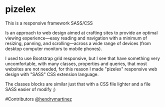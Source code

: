 # pizelex
This is a responsive framework SASS/CSS

Is an approach to web design aimed at crafting sites to provide an optimal viewing experience—easy reading and navigation with a minimum of resizing, panning, and scrolling—across a wide range of devices (from desktop computer monitors to mobile phones).

I used to use Bootstrap grid responsive, but I see that have something very uncomfortable, with many classes, properties and queries, that most websites are not needed, for this reason I made "pizelex" responsive web design with "SASS" CSS extension language.

The classes blocks are similar just that with a CSS file lighter and a  file SASS easier of modify ;)

#Contributors
<a href="http://do.linkedin.com/in/hendrymartinez/" target="_blank">@hendrymartinez</a>
